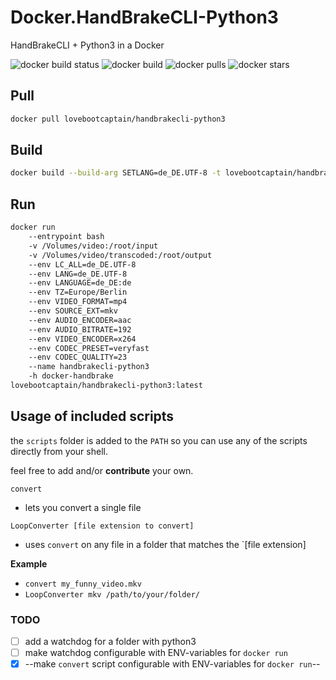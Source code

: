 # Docker.HandBrakeCLI-Python3
HandBrakeCLI + Python3 in a Docker

![docker build status](https://img.shields.io/docker/build/lovebootcaptain/handbrakecli-python3.svg?style=flat-square)
![docker build](https://img.shields.io/docker/automated/lovebootcaptain/handbrakecli-python3.svg?style=flat-square)
![docker pulls](https://img.shields.io/docker/pulls/lovebootcaptain/handbrakecli-python3.svg?style=flat-square)
![docker stars](https://img.shields.io/docker/stars/lovebootcaptain/handbrakecli-python3.svg?style=flat-square)

## Pull

```bash
docker pull lovebootcaptain/handbrakecli-python3
```

## Build
```bash
docker build --build-arg SETLANG=de_DE.UTF-8 -t lovebootcaptain/handbrakecli-python3:latest
```
## Run
```bash
docker run
    --entrypoint bash
    -v /Volumes/video:/root/input
    -v /Volumes/video/transcoded:/root/output
    --env LC_ALL=de_DE.UTF-8
    --env LANG=de_DE.UTF-8
    --env LANGUAGE=de_DE:de
    --env TZ=Europe/Berlin
    --env VIDEO_FORMAT=mp4
    --env SOURCE_EXT=mkv
    --env AUDIO_ENCODER=aac
    --env AUDIO_BITRATE=192
    --env VIDEO_ENCODER=x264
    --env CODEC_PRESET=veryfast
    --env CODEC_QUALITY=23
    --name handbrakecli-python3
    -h docker-handbrake
lovebootcaptain/handbrakecli-python3:latest 
```
## Usage of included scripts

the `scripts` folder is added to the `PATH` so you can use any of the scripts directly from your shell.

feel free to add and/or **contribute** your own.

`convert` 

- lets you convert a single file

`LoopConverter [file extension to convert]`

- uses `convert` on any file in a folder that matches the `[file extension]

**Example**

- `convert my_funny_video.mkv`
- `LoopConverter mkv /path/to/your/folder/`

### TODO

- [ ] add a watchdog for a folder with python3
- [ ] make watchdog configurable with ENV-variables for `docker run`
- [x] --make `convert` script configurable with ENV-variables for `docker run`--